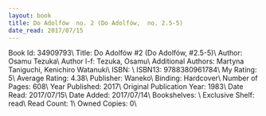 ```yaml
---
layout: book
title: Do Adolfów  no. 2 (Do Adolfów,  no. 2.5-5)
date_read: 2017/07/15
---
```


Book Id: 34909793\ 
Title: Do Adolfów #2 (Do Adolfów, #2.5-5)\ 
Author: Osamu Tezuka\ 
Author l-f: Tezuka, Osamu\ 
Additional Authors: Martyna Taniguchi, Kenichiro Watanuki\ 
ISBN: \ 
ISBN13: 9788380961784\ 
My Rating: 5\ 
Average Rating: 4.38\ 
Publisher: Waneko\ 
Binding: Hardcover\ 
Number of Pages: 608\ 
Year Published: 2017\ 
Original Publication Year: 1983\ 
Date Read: 2017/07/15\ 
Date Added: 2017/07/14\ 
Bookshelves: \ 
Exclusive Shelf: read\ 
Read Count: 1\ 
Owned Copies: 0\ 

